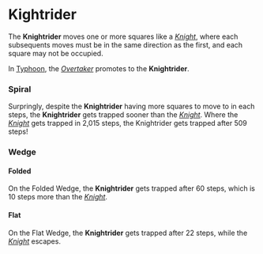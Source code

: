 # Kightrider

The **Knightrider** moves one or more squares like a [*Knight*](knight.html),
where each subsequents moves must be in the same direction as the
first, and each square may not be occupied.

In [Typhoon](#chess-v:rules/typhoon-revised), the 
[*Overtaker*](king.html?piece=overtaker) promotes to the
**Knightrider**.

### Spiral

Surpringly, despite the **Knightrider** having more squares to move to in
each steps, the **Knightrider** gets trapped sooner than the
[*Knight*](knight.html). Where the [*Knight*](knight.html) gets trapped
in 2,015 steps, the Knightrider gets trapped after 509 steps!

### Wedge

#### Folded

On the Folded Wedge, the **Knightrider** gets trapped after 60 steps, which is
10 steps more than the [*Knight*](knight.html).

#### Flat

On the Flat Wedge, the **Knightrider** gets trapped after 22 steps, while
the [*Knight*](knight.html) escapes.
